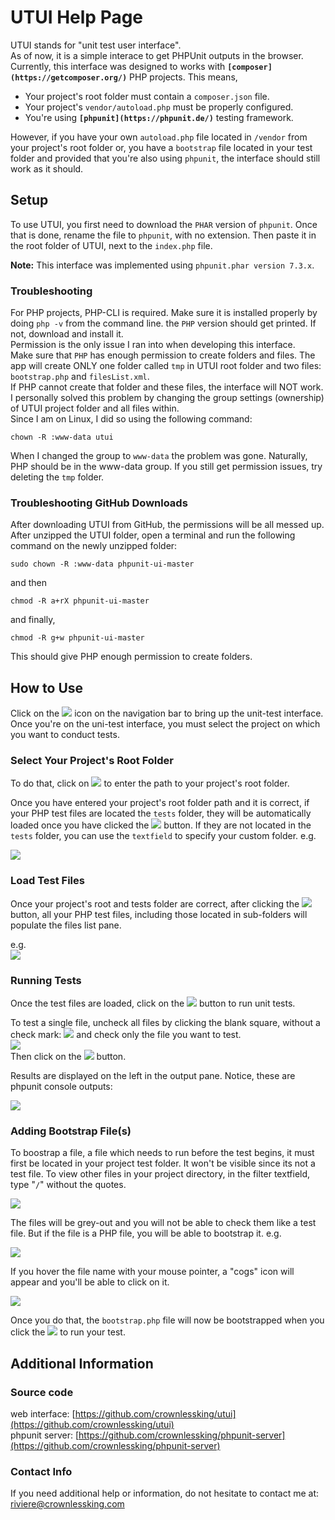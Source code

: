 # UTUI Help Page

UTUI stands for "unit test user interface".  
As of now, it is a simple interace to get PHPUnit outputs in the browser. Currently, this interface was designed to works with **`[composer](https://getcomposer.org/)`** PHP projects. This means,  

*   Your project's root folder must contain a `composer.json` file.
*   Your project's `vendor/autoload.php` must be properly configured.
*   You're using **`[phpunit](https://phpunit.de/)`** testing framework.

However, if you have your own `autoload.php` file located in `/vendor` from your project's root folder or, you have a `bootstrap` file located in your test folder and provided that you're also using `phpunit`, the interface should still work as it should.

## Setup

To use UTUI, you first need to download the `PHAR` version of `phpunit`. Once that is done, rename the file to `phpunit`, with no extension. Then paste it in the root folder of UTUI, next to the `index.php` file.

**Note:** This interface was implemented using `phpunit.phar version 7.3.x`.

### Troubleshooting

For <cod>PHP</cod> projects, <cod>PHP-CLI</cod> is required. Make sure it is installed properly by doing `php -v` from the command line. the `PHP` version should get printed. If not, download and install it.  
Permission is the only issue I ran into when developing this interface.  
Make sure that `PHP` has enough permission to create folders and files. The app will create ONLY one folder called `tmp` in UTUI root folder and two files: `bootstrap.php` and `filesList.xml`.  
If PHP cannot create that folder and these files, the interface will NOT work.  
I personally solved this problem by changing the group settings (ownership) of UTUI project folder and all files within.  
Since I am on Linux, I did so using the following command:  

`chown -R :www-data utui`  

When I changed the group to `www-data` the problem was gone. Naturally, PHP should be in the www-data group. If you still get permission issues, try deleting the `tmp` folder.

### Troubleshooting GitHub Downloads

After downloading UTUI from GitHub, the permissions will be all messed up.  
After unzipped the UTUI folder, open a terminal and run the following command on the newly unzipped folder:  

`sudo chown -R :www-data phpunit-ui-master`  

and then  

`chmod -R a+rX phpunit-ui-master`  

and finally,  

`chmod -R g+w phpunit-ui-master`  

This should give PHP enough permission to create folders.

## How to Use

Click on the ![](./images/help/Selection_014.png) icon on the navigation bar to bring up the unit-test interface. Once you're on the uni-test interface, you must select the project on which you want to conduct tests.

### Select Your Project's Root Folder

To do that, click on ![](./images/help/Selection_015.png) to enter the path to your project's root folder.

Once you have entered your project's root folder path and it is correct, if your PHP test files are located the `tests` folder, they will be automatically loaded once you have clicked the ![](./images/help/Selection_016.png) button. If they are not located in the `tests` folder, you can use the `textfield` to specify your custom folder. e.g.  

![](./images/help/Selection_018.png)

### Load Test Files

Once your project's root and tests folder are correct, after clicking the ![](./images/help/Selection_016.png) button, all your PHP test files, including those located in sub-folders will populate the files list pane.

e.g.  
![](./images/help/Selection_019.png)

### Running Tests

Once the test files are loaded, click on the ![](./images/help/Selection_020.png) button to run unit tests.

To test a single file, uncheck all files by clicking the blank square, without a check mark: ![](./images/help/Selection_021.png) and check only the file you want to test.  
![](./images/help/Selection_022.png)  
Then click on the ![](./images/help/Selection_020.png) button.

Results are displayed on the left in the output pane. Notice, these are phpunit console outputs:  

![](./images/help/Selection_023.png)

### Adding Bootstrap File(s)

To boostrap a file, a file which needs to run before the test begins, it must first be located in your project test folder. It won't be visible since its not a test file. To view other files in your project directory, in the filter textfield, type "`/`" without the quotes.

![](./images/help/Selection_025.png)

The files will be grey-out and you will not be able to check them like a test file. But if the file is a PHP file, you will be able to bootstrap it. e.g.

![](./images/help/Selection_024.png)

If you hover the file name with your mouse pointer, a "cogs" icon will appear and you'll be able to click on it.

![](./images/help/Selection_026.png)

Once you do that, the `bootstrap.php` file will now be bootstrapped when you click the ![](./images/help/Selection_020.png) to run your test.

## Additional Information

### Source code

web interface: [https://github.com/crownlessking/utui](https://github.com/crownlessking/utui)  
phpunit server: [https://github.com/crownlessking/phpunit-server](https://github.com/crownlessking/phpunit-server)

### Contact Info

If you need additional help or information, do not hesitate to contact me at:  
[riviere@crownlessking.com](mailto:riviere@crownlessking.com)